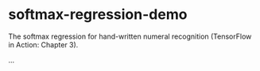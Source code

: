 # softmax-regression-demo
The softmax regression for hand-written numeral recognition (TensorFlow in Action: Chapter 3).

...


